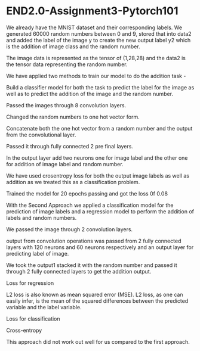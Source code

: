 # END2.0-Assignment3-Pytorch101


We already have the MNIST dataset and their corresponding labels. We generated 60000 random numbers between 0 and 9, stored that into data2 and added the label of the image y to create the new output label y2 which is the addition of image class and the random number.

The image data is represented as the tensor of (1,28,28) and the data2 is the tensor data representing the random number.



We have applied two methods to train our model to do the addition task -

Build a classifier model for both the task to predict the label for the image as well as to predict the addition of the image and the random number.


Passed the images through 8 convolution layers.

Changed the random numbers to one hot vector form.

Concatenate both the one hot vector from a random number and the output from the convolutional layer.

Passed it through fully connected 2 pre final layers.

In the output layer add two neurons one for image label and the other one for addition of image label and random number.

We have used crosentropy loss for both the output image labels as well as addition as we treated this as a classification problem.

Trained the model for 20 epochs passing and got the loss 0f 0.08



With the Second Approach we applied a classification model for the prediction of image labels and a regression model to perform the addition of labels and random numbers.



We passed the image through 2 convolution layers.

output from convolution operations was passed from 2 fully connected layers with 120 neurons and 60 neurons respectively and an output layer for predicting label of image.

We took the output1 stacked it with the random number and passed it through 2 fully connected layers to get the addition output.

Loss for regression

L2 loss is also known as mean squared error (MSE). L2 loss, as one can easily infer, is the mean of the squared differences between the predicted variable and the label variable.

Loss for classification

Cross-entropy

This approach did not work out well for us compared to the first approach.
